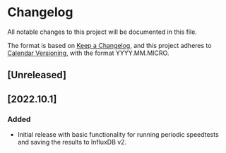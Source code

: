 # Changelog
All notable changes to this project will be documented in this file.

The format is based on [Keep a Changelog](https://keepachangelog.com/en/1.0.0/),
and this project adheres to [Calendar Versioning](https://calver.org/), with the
format YYYY.MM.MICRO.

## [Unreleased]

## [2022.10.1]
### Added
- Initial release with basic functionality for running periodic speedtests and
  saving the results to InfluxDB v2.
